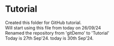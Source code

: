 # Tutorial
Created this folder for GitHub tutorial.<br>
Will start using this file from today on 26/09/24<br>
Renamed the repository from 'gitDemo' to 'Tutorial'<br>
Today is 27th Sep'24.
today is 30th Sep'24.

